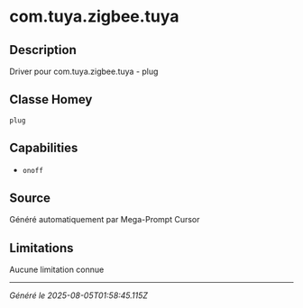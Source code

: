 # com.tuya.zigbee.tuya

## Description
Driver pour com.tuya.zigbee.tuya - plug

## Classe Homey
`plug`

## Capabilities
- `onoff`

## Source
Généré automatiquement par Mega-Prompt Cursor

## Limitations
Aucune limitation connue

---
*Généré le 2025-08-05T01:58:45.115Z*
